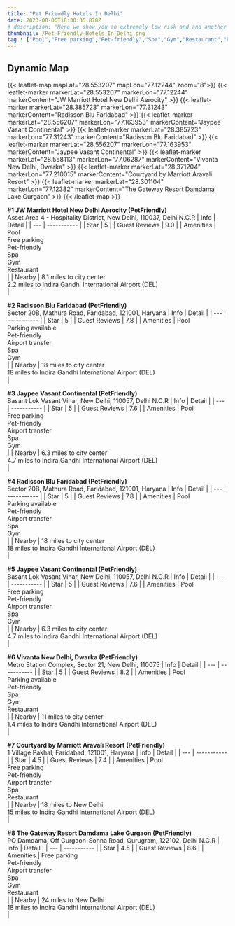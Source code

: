 ```yaml
---
title: "Pet Friendly Hotels In Delhi"
date: 2023-08-06T18:30:35.878Z
# description: "Here we show you an extremely low risk and and another medium risk approach to earn passive income "
thumbnail: /Pet-Friendly-Hotels-In-Delhi.png
tag : ["Pool","Free parking","Pet-friendly","Spa","Gym","Restaurant","Parking available","Airport transfer"]
---
```


## Dynamic Map
{{< leaflet-map  mapLat="28.553207" mapLon="77.12244" zoom="8">}}
    {{< leaflet-marker markerLat="28.553207" markerLon="77.12244" markerContent="JW Marriott Hotel New Delhi Aerocity" >}}
    {{< leaflet-marker markerLat="28.385723" markerLon="77.31243" markerContent="Radisson Blu Faridabad" >}}
    {{< leaflet-marker markerLat="28.556207" markerLon="77.163953" markerContent="Jaypee Vasant Continental" >}}
    {{< leaflet-marker markerLat="28.385723" markerLon="77.31243" markerContent="Radisson Blu Faridabad" >}}
    {{< leaflet-marker markerLat="28.556207" markerLon="77.163953" markerContent="Jaypee Vasant Continental" >}}
    {{< leaflet-marker markerLat="28.558113" markerLon="77.06287" markerContent="Vivanta New Delhi, Dwarka" >}}
    {{< leaflet-marker markerLat="28.371204" markerLon="77.210015" markerContent="Courtyard by Marriott Aravali Resort" >}}
    {{< leaflet-marker markerLat="28.301104" markerLon="77.12382" markerContent="The Gateway Resort Damdama Lake Gurgaon" >}}
{{< /leaflet-map >}}


**#1 JW Marriott Hotel New Delhi Aerocity (PetFriendly)**<br>Asset Area 4 - Hospitality District, New Delhi, 110037, Delhi N.C.R
| Info | Detail |
| --- | ----------- |
| Star | 5 |
| Guest Reviews | 9.0 |
| Amenities | Pool<br>Free parking<br>Pet-friendly<br>Spa<br>Gym<br>Restaurant<br> |
| Nearby | 8.1 miles to city center<br>2.2 miles to Indira Gandhi International Airport (DEL)<br> |

**#2 Radisson Blu Faridabad (PetFriendly)**<br>Sector 20B, Mathura Road, Faridabad, 121001, Haryana
| Info | Detail |
| --- | ----------- |
| Star | 5 |
| Guest Reviews | 7.8 |
| Amenities | Pool<br>Parking available<br>Pet-friendly<br>Airport transfer<br>Spa<br>Gym<br> |
| Nearby | 18 miles to city center<br>18 miles to Indira Gandhi International Airport (DEL)<br> |

**#3 Jaypee Vasant Continental (PetFriendly)**<br>Basant Lok Vasant Vihar, New Delhi, 110057, Delhi N.C.R
| Info | Detail |
| --- | ----------- |
| Star | 5 |
| Guest Reviews | 7.6 |
| Amenities | Pool<br>Free parking<br>Pet-friendly<br>Airport transfer<br>Spa<br>Gym<br> |
| Nearby | 6.3 miles to city center<br>4.7 miles to Indira Gandhi International Airport (DEL)<br> |

**#4 Radisson Blu Faridabad (PetFriendly)**<br>Sector 20B, Mathura Road, Faridabad, 121001, Haryana
| Info | Detail |
| --- | ----------- |
| Star | 5 |
| Guest Reviews | 7.8 |
| Amenities | Pool<br>Parking available<br>Pet-friendly<br>Airport transfer<br>Spa<br>Gym<br> |
| Nearby | 18 miles to city center<br>18 miles to Indira Gandhi International Airport (DEL)<br> |

**#5 Jaypee Vasant Continental (PetFriendly)**<br>Basant Lok Vasant Vihar, New Delhi, 110057, Delhi N.C.R
| Info | Detail |
| --- | ----------- |
| Star | 5 |
| Guest Reviews | 7.6 |
| Amenities | Pool<br>Free parking<br>Pet-friendly<br>Airport transfer<br>Spa<br>Gym<br> |
| Nearby | 6.3 miles to city center<br>4.7 miles to Indira Gandhi International Airport (DEL)<br> |

**#6 Vivanta New Delhi, Dwarka (PetFriendly)**<br>Metro Station Complex, Sector 21, New Delhi, 110075
| Info | Detail |
| --- | ----------- |
| Star | 5 |
| Guest Reviews | 8.2 |
| Amenities | Pool<br>Parking available<br>Pet-friendly<br>Spa<br>Gym<br>Restaurant<br> |
| Nearby | 11 miles to city center<br>1.4 miles to Indira Gandhi International Airport (DEL)<br> |

**#7 Courtyard by Marriott Aravali Resort (PetFriendly)**<br>1 Village Pakhal, Faridabad, 121001, Haryana
| Info | Detail |
| --- | ----------- |
| Star | 4.5 |
| Guest Reviews | 7.4 |
| Amenities | Pool<br>Free parking<br>Pet-friendly<br>Airport transfer<br>Spa<br>Restaurant<br> |
| Nearby | 18 miles to New Delhi<br>15 miles to Indira Gandhi International Airport (DEL)<br> |

**#8 The Gateway Resort Damdama Lake Gurgaon (PetFriendly)**<br>PO Damdama, Off Gurgaon-Sohna Road, Gurugram, 122102, Delhi N.C.R
| Info | Detail |
| --- | ----------- |
| Star | 4.5 |
| Guest Reviews | 8.6 |
| Amenities | Free parking<br>Pet-friendly<br>Airport transfer<br>Spa<br>Gym<br>Restaurant<br> |
| Nearby | 24 miles to New Delhi<br>18 miles to Indira Gandhi International Airport (DEL)<br> |

